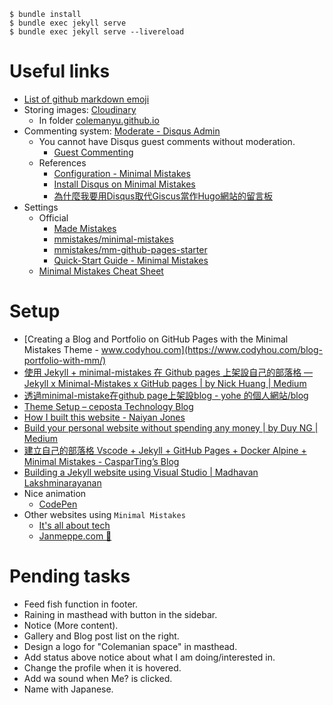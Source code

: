 ```
$ bundle install
$ bundle exec jekyll serve
$ bundle exec jekyll serve --livereload
```
# Useful links
- [List of github markdown emoji](https://gist.github.com/rxaviers/7360908)
-  Storing images: [Cloudinary](https://cloudinary.com/)
   -  In folder [colemanyu.github.io](https://console.cloudinary.com/app/c-200f1c416cca0097830f55c1ffed4f/assets/media_library/folders/ccc06db22609749cebfb1fd4fbe850ee2a?view_mode=mosaic)
-  Commenting system: [Moderate - Disqus Admin](https://colemanyu.disqus.com/admin/moderate/pending)
   -  You cannot have Disqus guest comments without moderation.
      -  [Guest Commenting](https://help.disqus.com/en/articles/1717211-guest-commenting)
   -  References
      -  [Configuration - Minimal Mistakes](https://mmistakes.github.io/minimal-mistakes/docs/configuration/#disqus)
      -  [Install Disqus on Minimal Mistakes](https://alamaby.gitlab.io/blog/install-disqus-on-minimal-mistakes/)
      -  [為什麼我要用Disqus取代Giscus當作Hugo網站的留言板](https://ivonblog.com/posts/replace-giscus-with-disqus/)
- Settings
  - Official
    - [Made Mistakes](https://mademistakes.com/)
    - [mmistakes/minimal-mistakes](https://github.com/mmistakes/minimal-mistakes)
    - [mmistakes/mm-github-pages-starter](https://github.com/mmistakes/mm-github-pages-starter)
    - [Quick-Start Guide - Minimal Mistakes](https://mmistakes.github.io/minimal-mistakes/docs/quick-start-guide/)
  - [Minimal Mistakes Cheat Sheet](https://www.fabriziomusacchio.com/blog/2021-08-11-Minimal_Mistakes_Cheat_Sheet/#via-liquid)
# Setup
- [Creating a Blog and Portfolio on GitHub Pages with the Minimal Mistakes Theme - www.codyhou.com](https://www.codyhou.com/blog-portfolio-with-mm/)
- [使用 Jekyll + minimal-mistakes 在 Github pages 上架設自己的部落格 — Jekyll x Minimal-Mistakes x GitHub pages | by Nick Huang | Medium](https://medium.com/@nickhuang9527/%E4%BD%BF%E7%94%A8-jekyll-minimal-mistakes-%E5%9C%A8-github-pages-%E4%B8%8A%E6%9E%B6%E8%A8%AD%E8%87%AA%E5%B7%B1%E7%9A%84%E9%83%A8%E8%90%BD%E6%A0%BC-jekyll-x-minimal-mistakes-x-github-pages-c5699ffabd28)
- [透過minimal-mistake在github page上架設blog - yohe 的個人網站/blog](https://yohe-tw.github.io/tutorial/blog-build-tutorial/)
- [Theme Setup – ceposta Technology Blog](https://blog.christianposta.com/theme-setup/)
- [How I built this website - Naiyan Jones](https://naiyanjones.com/technology/how-i-built-this-website/)
- [Build your personal website without spending any money | by Duy NG | Medium](https://tduyng.medium.com/build-your-personal-website-without-spending-any-money-30e6b2264e08)
- [建立自己的部落格 Vscode + Jekyll + GitHub Pages + Docker Alpine + Minimal Mistakes - CasparTing’s Blog](https://casparting.github.io/blog/%E5%BB%BA%E7%AB%8B%E8%87%AA%E5%B7%B1%E7%9A%84%E9%83%A8%E8%90%BD%E6%A0%BC_Minimal_Mistakes/)
- [Building a Jekyll website using Visual Studio | Madhavan Lakshminarayanan](https://lmadhavan.com/2022/06/26/building-a-jekyll-website-using-visual-studio/)
- Nice animation
  - [CodePen](https://codepen.io/)
- Other websites using `Minimal Mistakes`
  - [It's all about tech](https://renatogolia.com/)
  - [Janmeppe.com 👋](https://www.janmeppe.com/)
# Pending tasks
- Feed fish function in footer.
- Raining in masthead with button in the sidebar.
- Notice (More content).
- Gallery and Blog post list on the right.
- Design a logo for "Colemanian space" in masthead.
- Add status above notice about what I am doing/interested in.
- Change the profile when it is hovered.
- Add wa sound when Me? is clicked.
- Name with Japanese.
